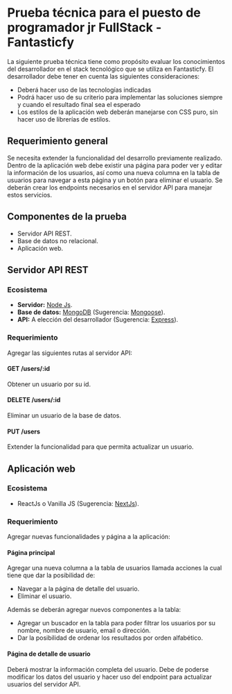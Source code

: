# Prueba técnica para el puesto de programador jr FullStack - Fantasticfy

La siguiente prueba técnica tiene como propósito evaluar los conocimientos del desarrollador en el stack tecnológico que se utiliza en Fantasticfy. El desarrollador debe tener en cuenta las siguientes consideraciones:

- Deberá hacer uso de las tecnologías indicadas
- Podrá hacer uso de su criterio para implementar las soluciones siempre y cuando el resultado final sea el esperado
- Los estilos de la aplicación web deberán manejarse con CSS puro, sin hacer uso de librerías de estilos.

## Requerimiento general

Se necesita extender la funcionalidad del desarrollo previamente realizado. Dentro de la aplicación web debe existir una página para poder ver y editar la información de los usuarios, así como una nueva columna en la tabla de usuarios para navegar a esta página y un botón para eliminar el usuario. Se deberán crear los endpoints necesarios en el servidor API para manejar estos servicios.

## Componentes de la prueba

- Servidor API REST.
- Base de datos no relacional.
- Aplicación web.

## Servidor API REST

### Ecosistema

- **Servidor:** [Node Js](https://nodejs.org/en).
- **Base de datos:** [MongoDB](https://www.mongodb.com/) (Sugerencia: [Mongoose](https://www.npmjs.com/package/mongoose)).
- **API:** A elección del desarrollador (Sugerencia: [Express](https://www.npmjs.com/package/express)).

### Requerimiento

Agregar las siguientes rutas al servidor API:

#### **GET /users/:id**

Obtener un usuario por su id.

#### **DELETE /users/:id**

Eliminar un usuario de la base de datos.

#### **PUT /users**

Extender la funcionalidad para que permita actualizar un usuario.

## Aplicación web

### Ecosistema

- ReactJs o Vanilla JS (Sugerencia: [NextJs](https://nextjs.org/docs)).

### Requerimiento

Agregar nuevas funcionalidades y página a la aplicación:

#### Página principal

Agregar una nueva columna a la tabla de usuarios llamada acciones la cual tiene que dar la posibilidad de:

- Navegar a la página de detalle del usuario.
- Eliminar el usuario.

Además se deberán agregar nuevos componentes a la tabla:

- Agregar un buscador en la tabla para poder filtrar los usuarios por su nombre, nombre de usuario, email o dirección.
- Dar la posibilidad de ordenar los resultados por orden alfabético.

#### Página de detalle de usuario

Deberá mostrar la información completa del usuario. Debe de poderse modificar los datos del usuario y hacer uso del endpoint para actualizar usuarios del servidor API.

